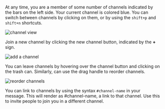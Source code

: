At any time, you are a member of some number of channels indicated by the bars on the left side. Your current channel is colored blue. You can switch between channels by clicking on them, or by using the `shift+p` and `shift+n` shortcuts.

![channel view](/static/images/channel-general.png)

Join a new channel by clicking the new channel button, indicated by the **+** sign.

![add a channel](/static/images/channel-add.png)

You can leave channels by hovering over the channel button and clicking on the trash can. Similarly, can use the drag handle to reorder channels.

![reorder channels](/static/images/channel-reorder.png)

You can link to channels by using the syntax `#channel-name` in your message. This will render as #channel-name, a link to that channel. Use this to invite people to join you in a different channel.
